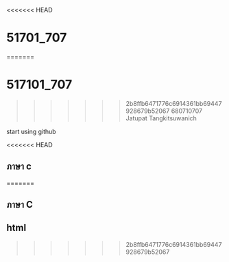 <<<<<<< HEAD
# 51701_707
=======
# 517101_707
>>>>>>> 2b8ffb6471776c6914361bb69447928679b52067
680710707 Jatupat Tangkitsuwanich

start using github

<<<<<<< HEAD
## ภาษา c
=======
## ภาษา C
## html
>>>>>>> 2b8ffb6471776c6914361bb69447928679b52067
